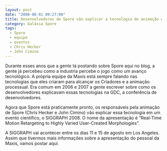 ```yaml
---
layout: post
date: "2008-08-01 09:27:00"
title: Desenvolvedores de Spore vão explicar a tecnologia de animação do jogo no SIGGRAPH 2008
category: Galáxia Spore
tags:
  - Spore
  - equipe
  - eventos
  - Chris Hecker
  - John Cimino
---
```

Durante esses anos que a gente tá postando sobre Spore aqui no blog, a gente já percebeu como a industria percebe o jogo como um avanço tecnológico. A própria equipe da Maxis está sempre falando nas tecnologias que eles criaram para alcançar os Criadores e a animação processual. Era comum em 2006 e 2007 a gente escrever sobre como os desenvolvedores explicavam essas tecnologias na GDC, a conferência de desenvolvedores.

Agora que Spore está praticamente pronto, os responsáveis pela animação de Spore (Chris Hecker e John Cimino) vão explicar essa tecnologia em um evento científico, o SIGGRAPH 2008. O nome da apresentação é “Real-Time Motion Retargeting to Highly Varied User-Created Morphologies”.

A SIGGRAPH vai acontecer entre os dias 11 e 15 de agosto em Los Angeles. Assim que tivermos mais informações sobre a apresentação do pessoal da Maxis, vamos postar aqui.